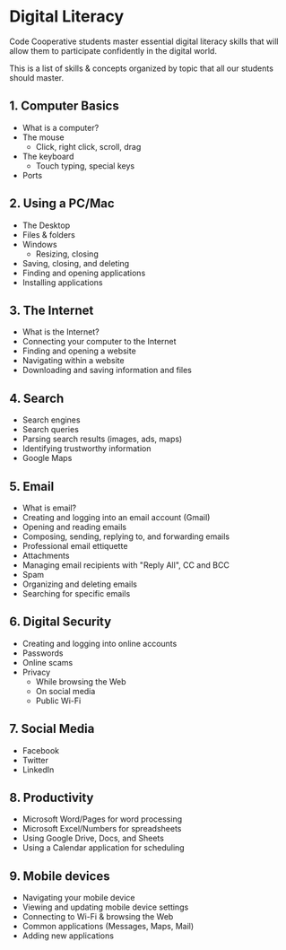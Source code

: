 # Digital Literacy

Code Cooperative students master essential digital literacy skills that
will allow them to participate confidently in the digital world.

This is a list of skills & concepts organized by topic that all our students should master.

## 1. Computer Basics

* What is a computer?
* The mouse
  * Click, right click, scroll, drag
* The keyboard
  * Touch typing, special keys
* Ports

## 2. Using a PC/Mac

* The Desktop
* Files & folders
* Windows
  * Resizing, closing
* Saving, closing, and deleting
* Finding and opening applications
* Installing applications

## 3. The Internet

* What is the Internet?
* Connecting your computer to the Internet
* Finding and opening a website
* Navigating within a website
* Downloading and saving information and files

## 4. Search

* Search engines
* Search queries
* Parsing search results (images, ads, maps)
* Identifying trustworthy information
* Google Maps

## 5. Email

* What is email?
* Creating and logging into an email account (Gmail)
* Opening and reading emails
* Composing, sending, replying to, and forwarding emails
* Professional email ettiquette
* Attachments
* Managing email recipients with "Reply All", CC and BCC
* Spam
* Organizing and deleting emails
* Searching for specific emails

## 6. Digital Security

* Creating and logging into online accounts
* Passwords
* Online scams
* Privacy
  * While browsing the Web
  * On social media
  * Public Wi-Fi

## 7. Social Media

* Facebook
* Twitter
* LinkedIn

## 8. Productivity

* Microsoft Word/Pages for word processing
* Microsoft Excel/Numbers for spreadsheets
* Using Google Drive, Docs, and Sheets
* Using a Calendar application for scheduling

## 9. Mobile devices

* Navigating your mobile device
* Viewing and updating mobile device settings
* Connecting to Wi-Fi & browsing the Web
* Common applications (Messages, Maps, Mail)
* Adding new applications
